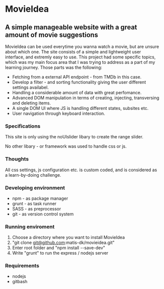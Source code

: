 # MovieIdea

## A simple manageable website with a great amount of movie suggestions
MovieIdea can be used everytime you wanna watch a movie,
but are unsure about which one. The site consists of a simple and lightweight user interface,
and extremly easy to use. This project had some specific topics,
which was my main focus area that I was trying to address as a part of my learning journey.
Those parts was the following:

 - Fetching from a external API endpoint - from TMDb in this case.
 - Develop a filter - and sorting functionality giving the user different settings availabel.
 - Handling a considerable amount of data with great perfomance.
 - Advanced DOM manipulation in terms of creating, injecting, transversing and deleting items.
 - A single DOM UI where JS is handling different states, subsites etc.
 - User navigation through keyboard interaction.

 ### Specifications
This site is only using the noUIslider libary to create the range slider.

No other libary - or framework was used to handle css or js.

### Thoughts
All css settings, js configuration etc. is custom coded,
and is considered as a learn-by-doing challenge.

### Developing environment 
 - npm - as package manager
 - grunt - as task runner
 - SASS - as preprocessor
 - git - as version control system

### Running enviroment
 1. Choose a directory where you want to install MovieIdea
 2. "git clone git@github.com:matis-dk/movieidea.git"
 3. Enter root folder and "npm install --save-dev"
 4. Write "grunt" to run the express / nodejs server

### Requirements
 - nodejs
 - gitbash
